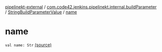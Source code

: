 [pipelinekt-external](../../index.md) / [com.code42.jenkins.pipelinekt.internal.buildParameter](../index.md) / [StringBuildParameterValue](index.md) / [name](./name.md)

# name

`val name: Str` [(source)](https://github.com/code42/pipelinekt/tree/master/internal/src/main/kotlin/com/code42/jenkins/pipelinekt/internal/buildParameter/StringBuildParameterValue.kt#L9)